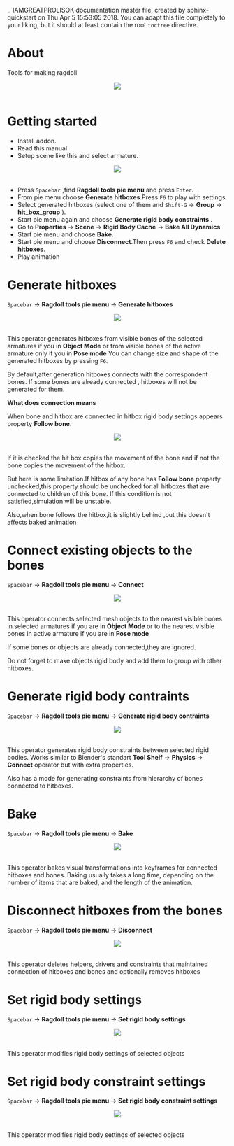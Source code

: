 .. IAMGREATPROLISOK documentation master file, created by
   sphinx-quickstart on Thu Apr  5 15:53:05 2018.
   You can adapt this file completely to your liking, but it should at least
   contain the root `toctree` directive.

About
============================================
Tools for making ragdoll

<div align="center">
<img   src= "https://raw.githubusercontent.com/xbodya13/random/master/img0.PNG"><br><br>
</div>



Getting started
============================================

* Install addon.
* Read this manual.
* Setup scene like this and select armature.


<div align="center">
<img   src= "https://raw.githubusercontent.com/xbodya13/random/master/img8.PNG"><br><br>
</div>



* Press ``Spacebar``  ,find  **Ragdoll tools pie menu** and press ``Enter``.
* From pie menu choose **Generate hitboxes**.Press ``F6`` to play with settings.
* Select generated hitboxes  (select one of them and ``Shift-G`` -> **Group** -> **hit_box_group** ).
* Start pie menu again and choose **Generate rigid body constraints** .
* Go to **Properties** -> **Scene** -> **Rigid Body Cache** -> **Bake All Dynamics**
* Start pie menu  and choose **Bake**.
* Start pie menu  and choose **Disconnect**.Then press ``F6`` and check **Delete hitboxes**.
* Play animation



Generate hitboxes
============================================

``Spacebar`` -> **Ragdoll tools pie menu** -> **Generate hitboxes**

<div align="center">
<img   src= "https://raw.githubusercontent.com/xbodya13/random/master/img1.PNG"><br><br>
</div>

This operator generates hitboxes  from visible bones of the selected armatures if you in **Object Mode** or from visible bones of the active armature only if you in **Pose mode**
You can change size and shape of the generated hitboxes by pressing   ``F6``.


By default,after generation hitboxes connects with the correspondent bones.
If some bones are already connected , hitboxes will not be generated for them.


**What does connection means**

When bone and hitbox are connected in hitbox rigid body settings appears property **Follow bone**.

<div align="center">
<img   src= "https://raw.githubusercontent.com/xbodya13/random/master/img9.PNG"><br><br>
</div>

If it is checked the hit box copies the movement of the bone and if not the bone copies the movement of the hitbox.

But here is some limitation.If hitbox of any bone has **Follow bone** property unchecked,this property should be unchecked  for all  hitboxes that are connected to children of this bone.
If this condition is not satisfied,simulation will be unstable.

Also,when bone follows the hitbox,it is slightly behind ,but this doesn't affects baked animation

Connect existing objects to the bones
=====================================

``Spacebar`` -> **Ragdoll tools pie menu** -> **Connect**


<div align="center">
<img   src= "https://raw.githubusercontent.com/xbodya13/random/master/img2.PNG"><br><br>
</div>



This operator connects selected mesh objects to the nearest visible bones in selected armatures if you are in **Object Mode** or to the nearest visible  bones in active armature  if you are in **Pose mode**

If some bones or objects  are already  connected,they are ignored.

Do not forget to make objects rigid body and add them to group with other hitboxes.





Generate rigid body contraints
==============================

``Spacebar`` -> **Ragdoll tools pie menu** -> **Generate rigid body contraints**



<div align="center">
<img   src= "https://raw.githubusercontent.com/xbodya13/random/master/img5.PNG"><br><br>
</div>



This operator generates rigid body constraints between selected rigid bodies.
Works similar to Blender's  standart  **Tool Shelf** -> **Physics** -> **Connect** operator but with extra properties.

Also has a mode for generating constraints from hierarchy of bones connected to hitboxes.

Bake
====

``Spacebar`` -> **Ragdoll tools pie menu** -> **Bake**

<div align="center">
<img   src= "https://raw.githubusercontent.com/xbodya13/random/master/img4.PNG"><br><br>
</div>


This operator bakes visual transformations into keyframes for connected hitboxes and bones.
Baking usually takes a long time, depending on the number of items that are baked, and the length of the animation.


Disconnect  hitboxes from the bones
===================================

``Spacebar`` -> **Ragdoll tools pie menu** -> **Disconnect**


<div align="center">
<img   src= "https://raw.githubusercontent.com/xbodya13/random/master/img3.PNG"><br><br>
</div>


This operator deletes helpers, drivers and constraints that maintained connection of hitboxes and bones and optionally removes hitboxes


Set rigid body settings
===================================

``Spacebar`` -> **Ragdoll tools pie menu** -> **Set rigid body settings**


<div align="center">
<img   src= "https://raw.githubusercontent.com/xbodya13/random/master/img6.PNG"><br><br>
</div>

This operator modifies  rigid body settings of selected objects

Set rigid body constraint settings
===================================

``Spacebar`` -> **Ragdoll tools pie menu** -> **Set rigid body constraint settings**



<div align="center">
<img   src= "https://raw.githubusercontent.com/xbodya13/random/master/img7.PNG"><br><br>
</div>


This operator modifies  rigid body settings of selected objects



